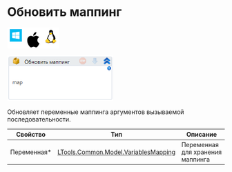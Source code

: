 # Обновить маппинг

![](../../../../resources/activities/basic/data/mapping/image-100-1-1-1-1-1-1-1-2-209.png)

![](../../../../resources/activities/basic/data/mapping/image-405.png)

Обновляет переменные маппинга аргументов вызываемой последовательности.

| Свойство     | Тип                                                                      | Описание                         |
| ------------ | ------------------------------------------------------------------------ | -------------------------------- |
| Переменная\* | [LTools.Common.Model.VariablesMapping](../datatypes/variablesmapping.md) | Переменная для хранения маппинга |
